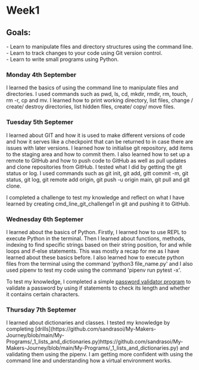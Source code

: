 <h1>Week1</h1>

<h2>Goals:</h2>
- Learn to manipulate files and directory structures using the command line.<br>
- Learn to track changes to your code using Git version control.<br>
- Learn to write small programs using Python.<br>

<h3>Monday 4th September</h3>
I learned the basics of using the command line to manipulate files and directories.
I used commands such as pwd, ls, cd, mkdir, rmdir, rm, touch, rm -r, cp and mv.
I learned how to print working directory, list files, change / create/ destroy directories, list hidden files, create/ copy/ move files.

<h3>Tuesday 5th Septemer</h3>
I learned about GIT and how it is used to make different versions of code and how it serves like a checkpoint that can be returned to in case there are issues with later versions. 
I learned how to initialise git repository, add items to the staging area and how to commit them. I also learned how to set up a remote to GitHub and how to push code to GitHub as well as pull updates and clone repositories from GitHub. I tested what I did by getting the git status or log.
I used commands such as git init, git add, gitt commit -m, git status, git log, git remote add origin, git push -u origin main, git pull and git clone.


I completed a challenge to test my knowledge and reflect on what I have learned by creating cmd_line_git_challenge1 in git and pushing it to GitHub.

<h3>Wednesday 6th Septemer</h3>
I learned about the basics of Python. Firstly, I learned how to use REPL to execute Python in the terminal. Then I learned about functions, methods, indexing to find specific strings based on their string position, for and while loops and if-else statements. This was mostly a recap for me as I have learned about these basics before. I also learned how to execute python files from the terminal using the command 'python3 file_name.py' and I also used pipenv to test my code using the command 'pipenv run pytest -x'.


To test my knowledge, I completed a simple [password validator program](https://github.com/sandrasoi/My-Makers-Journey/blob/main/My-Programs/password_validator.py) to validate a password by using if statements to check its length and whether it contains certain characters.

<h3>Thursday 7th Septemer</h3>
I learned about dictionaries and classes. I tested my knowledge by completing [drills](https://github.com/sandrasoi/My-Makers-Journey/blob/main/My-Programs/_1_lists_and_dictionaries.py)https://github.com/sandrasoi/My-Makers-Journey/blob/main/My-Programs/_1_lists_and_dictionaries.py) and validating them using the pipenv. I am getting more confident with using the command line and understanding how a virtual environment works. 

